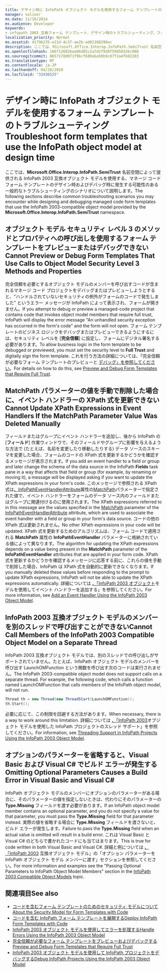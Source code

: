 ```yaml
---
title: デザイン時に InfoPath オブジェクト モデルを使用するフォーム テンプレートのトラブルシューティング
manager: soliver
ms.date: 11/16/2014
ms.audience: Developer
keywords:
- infopath 2003 互換フォーム テンプレート、デザイン時のトラブルシューティング、フォーム テンプレートのトラブルシューティング [InfoPath 2007]、デザイン時
localization_priority: Normal
ms.assetid: 4179b235-e21d-4c37-ae2b-ad01388296ec
description: ここでは、Microsoft.Office.Interop.InfoPath.SemiTrust 名前空間によって提供される InfoPath 2003 互換オブジェクト モデルを使用する、マネージ コード フォーム テンプレートのデザイン時およびデバッグ時に発生する可能性のある一般的なトラブルシューティングのシナリオについて説明します。
ms.openlocfilehash: 106f12602bae86d85c2a7d2f920f59d50326c908
ms.sourcegitcommit: 8657170d071f9bcf680aba50b9c07f2a4fb82283
ms.translationtype: MT
ms.contentlocale: ja-JP
ms.lasthandoff: 04/28/2019
ms.locfileid: "33436525"
---
```

# <a name="troubleshoot-form-templates-that-use-the-infopath-object-model-at-design-time"></a><span data-ttu-id="4190c-104">デザイン時に InfoPath オブジェクト モデルを使用するフォーム テンプレートのトラブルシューティング</span><span class="sxs-lookup"><span data-stu-id="4190c-104">Troubleshoot form templates that use the InfoPath object model at design time</span></span>

<span data-ttu-id="4190c-105">ここでは、**Microsoft.Office.Interop.InfoPath.SemiTrust** 名前空間によって提供される InfoPath 2003 互換オブジェクト モデルを使用する、マネージ コード フォーム テンプレートのデザイン時およびデバッグ時に発生する可能性のある一般的なトラブルシューティングのシナリオについて説明します。</span><span class="sxs-lookup"><span data-stu-id="4190c-105">The following sections describe common troubleshooting scenarios you may encounter while designing and debugging managed code form templates that use the InfoPath 2003-compatible object model provided by the **Microsoft.Office.Interop.InfoPath.SemiTrust** namespace.</span></span> 
  
## <a name="cannot-preview-or-debug-form-templates-that-use-calls-to-object-model-security-level-3-methods-and-properties"></a><span data-ttu-id="4190c-106">オブジェクト モデル セキュリティ レベル 3 のメソッドとプロパティへの呼び出しを使用するフォーム テンプレートをプレビューまたはデバッグできない</span><span class="sxs-lookup"><span data-stu-id="4190c-106">Cannot Preview or Debug Form Templates That Use Calls to Object Model Security Level 3 Methods and Properties</span></span>

<span data-ttu-id="4190c-107">完全信頼を必要とするオブジェクト モデルのメンバーを呼び出すコードが含まれるマネージ コード プロジェクトをデバッグまたはプレビューしようとすると、"ハンドルされていないセキュリティの例外がフォームのコードで発生しました" というエラー メッセージが InfoPath によって表示され、フォームが開きません。</span><span class="sxs-lookup"><span data-stu-id="4190c-107">If you attempt to debug or preview a managed-code project that contains code that invokes object model members that require full trust, InfoPath will display the error message "An unhandled security exception has occurred in the form's code" and the form will not open.</span></span> <span data-ttu-id="4190c-108">フォーム テンプレートのビジネス ロジックをデバッグまたはプレビューできるようにするには、セキュリティ レベルを [**完全信頼**] に設定し、フォームにデジタル署名する必要があります。</span><span class="sxs-lookup"><span data-stu-id="4190c-108">To allow business logic in the form template to be debugged or previewed, you must set the security level to **Full Trust** and digitally sign the form template.</span></span> <span data-ttu-id="4190c-109">これを行う方法の詳細については、「完全信頼が必要なフォーム テンプレートのプレビューと [デバッグ」を参照してください](how-to-preview-and-debug-form-templates-that-require-full-trust.md)。</span><span class="sxs-lookup"><span data-stu-id="4190c-109">For details on how to do this, see [Preview and Debug Form Templates that Require Full Trust](how-to-preview-and-debug-form-templates-that-require-full-trust.md).</span></span>
  
## <a name="cannot-update-xpath-expressions-in-event-handlers-if-the-matchpath-parameter-value-was-deleted-manually"></a><span data-ttu-id="4190c-110">MatchPath パラメーターの値を手動で削除した場合に、イベント ハンドラーの XPath 式を更新できない</span><span class="sxs-lookup"><span data-stu-id="4190c-110">Cannot Update XPath Expressions in Event Handlers If the MatchPath Parameter Value Was Deleted Manually</span></span>

<span data-ttu-id="4190c-111">フィールドまたはグループにイベント ハンドラーを追加し、後から InfoPath の [**フィールド**] 作業ウィンドウで、そのフィールドやグループに影響を与えるような方法で (たとえば、名前を変更したり移動したりする) データ ソースのスキーマを変更した場合、フォームのコードの XPath 式を更新するかどうかを確認するメッセージが表示されます。</span><span class="sxs-lookup"><span data-stu-id="4190c-111">If you add an event handler to a field or group and later change the schema of the data source in the InfoPath **Fields** task pane in a way that affects that field or group (for example, by renaming or moving it), a message will be displayed asking if you want to update the XPath expressions in your form's code.</span></span> <span data-ttu-id="4190c-112">このメッセージで参照される XPath 式は[、InfoPathEventHandlerAttribute](https://msdn.microsoft.com/library/Microsoft.Office.Interop.InfoPath.SemiTrust.InfoPathEventHandlerAttribute.aspx)属性の[MatchPath](https://msdn.microsoft.com/library/Microsoft.Office.Interop.InfoPath.SemiTrust.InfoPathEventHandlerAttribute.MatchPath.aspx)パラメーターで指定された値で、イベント ハンドラーをフォームのデータ ソース内のフィールドまたはグループに関連付けるのに使用されます。</span><span class="sxs-lookup"><span data-stu-id="4190c-112">The XPath expressions referred to in this message are the values specified in the [MatchPath](https://msdn.microsoft.com/library/Microsoft.Office.Interop.InfoPath.SemiTrust.InfoPathEventHandlerAttribute.MatchPath.aspx) parameter of the [InfoPathEventHandlerAttribute](https://msdn.microsoft.com/library/Microsoft.Office.Interop.InfoPath.SemiTrust.InfoPathEventHandlerAttribute.aspx) attribute, which are used to associate the event handler with a field or group in your form's data source.</span></span> <span data-ttu-id="4190c-113">コードの他の XPath 式は更新されません。</span><span class="sxs-lookup"><span data-stu-id="4190c-113">No other XPath expressions in your code will be updated.</span></span> <span data-ttu-id="4190c-114">XPath 式を更新するためのアルゴリズムは、フォーム コードで適用される **MatchPath** 属性の **InfoPathEventHandler** パラメーターに格納されている値によって異なります。</span><span class="sxs-lookup"><span data-stu-id="4190c-114">The algorithm for updating the XPath expressions depends on a value being present in the **MatchPath** parameter of the **InfoPathEventHandler** attributes that are applied in your form code.</span></span> <span data-ttu-id="4190c-115">XPath 式を更新するかどうかを確認するメッセージに応答する前に、これらの値を手動で削除した場合、InfoPath は XPath 式を自動的に更新できなくなります。</span><span class="sxs-lookup"><span data-stu-id="4190c-115">If you manually deleted these values before responding to the prompt to update XPath expressions, InfoPath will not be able to update the XPath expressions automatically.</span></span> <span data-ttu-id="4190c-116">詳細については [、「InfoPath 2003 オブジェクト](how-to-add-an-event-handler-using-the-infopath-2003-object-model.md)モデルを使用してイベント ハンドラーを追加する」を参照してください。</span><span class="sxs-lookup"><span data-stu-id="4190c-116">For more information, see [Add an Event Handler Using the InfoPath 2003 Object Model](how-to-add-an-event-handler-using-the-infopath-2003-object-model.md).</span></span>
  
## <a name="cannot-call-members-of-the-infopath-2003-compatible-object-model-on-a-separate-thread"></a><span data-ttu-id="4190c-117">InfoPath 2003 互換オブジェクト モデルのメンバーを別のスレッドで呼び出すことができない</span><span class="sxs-lookup"><span data-stu-id="4190c-117">Cannot Call Members of the InfoPath 2003 Compatible Object Model on a Separate Thread</span></span>

<span data-ttu-id="4190c-p103">InfoPath 2003 互換オブジェクト モデルでは、別のスレッドでの呼び出しがサポートされていません。たとえば、InfoPath オブジェクト モデルのメンバーを呼び出す LaunchOMFunction という関数を呼び出す次のコードは実行されません。</span><span class="sxs-lookup"><span data-stu-id="4190c-p103">The InfoPath 2003-compatible object model does not support calls on a separate thread. For example, the following code, which calls a function named LaunchOMFunction that calls members of the InfoPath object model, will not run.</span></span> 
  
```cs
Thread th = new Thread(new ThreadStart(LaunchOMFunction));
th.Start();
```

<span data-ttu-id="4190c-120">必要に応じて、この制限を回避する方法があります。</span><span class="sxs-lookup"><span data-stu-id="4190c-120">When necessary, there is a way to work around this limitation.</span></span> <span data-ttu-id="4190c-121">詳細については [、「InfoPath 2003](threading-support-in-infopath-projects-using-the-infopath-2003-object-model.md)オブジェクト モデルを使用した InfoPath プロジェクトのスレッド サポート」を参照してください。</span><span class="sxs-lookup"><span data-stu-id="4190c-121">For information, see [Threading Support in InfoPath Projects Using the InfoPath 2003 Object Model](threading-support-in-infopath-projects-using-the-infopath-2003-object-model.md).</span></span>
  
## <a name="omitting-optional-parameters-causes-a-build-error-in-visual-basic-and-visual-c"></a><span data-ttu-id="4190c-122">オプションのパラメーターを省略すると、Visual Basic および Visual C# でビルド エラーが発生する</span><span class="sxs-lookup"><span data-stu-id="4190c-122">Omitting Optional Parameters Causes a Build Error in Visual Basic and Visual C#</span></span>

<span data-ttu-id="4190c-123">InfoPath オブジェクト モデルのメンバーにオプションのパラメーターがある場合に、そのパラメーターの値を指定しないときは、代わりにそのパラメーターの **Type.Missing** フィールドを渡す必要があります。</span><span class="sxs-lookup"><span data-stu-id="4190c-123">If an InfoPath object model member contains an optional parameter, and you do not specify a value for that parameter, you must pass the **Type.Missing** field for that parameter instead.</span></span> <span data-ttu-id="4190c-124">実際の値を省略する場合に **Type.Missing** フィールドを渡さないと、ビルド エラーが発生します。</span><span class="sxs-lookup"><span data-stu-id="4190c-124">Failure to pass the **Type.Missing** field when an actual value is omitted will result in a build error.</span></span> <span data-ttu-id="4190c-125">これは Visual Basic と Visual C# のどちらで書かれたコードにも当てはまります。</span><span class="sxs-lookup"><span data-stu-id="4190c-125">This is true for code written in both Visual Basic and Visual C#.</span></span> <span data-ttu-id="4190c-126">詳細と例については [、「InfoPath 2003](infopath-2003-compatible-object-models.md) 互換オブジェクト モデル」の「オプション パラメーターを InfoPath オブジェクト モデル メンバーに渡す」セクションを参照してください。</span><span class="sxs-lookup"><span data-stu-id="4190c-126">For more information and examples see the "Passing Optional Parameters to InfoPath Object Model Members" section in the [InfoPath 2003 Compatible Object Models](infopath-2003-compatible-object-models.md) topic.</span></span> 
  
## <a name="see-also"></a><span data-ttu-id="4190c-127">関連項目</span><span class="sxs-lookup"><span data-stu-id="4190c-127">See also</span></span>

- [<span data-ttu-id="4190c-128">コードを含むフォーム テンプレートのためのセキュリティ モデルについて</span><span class="sxs-lookup"><span data-stu-id="4190c-128">About the Security Model for Form Templates with Code</span></span>](about-the-security-model-for-form-templates-with-code.md)
- [<span data-ttu-id="4190c-129">コードを含む InfoPath フォーム テンプレートを展開する</span><span class="sxs-lookup"><span data-stu-id="4190c-129">Deploy InfoPath Form Templates with Code</span></span>](how-to-deploy-infopath-form-templates-with-code.md)
- [<span data-ttu-id="4190c-130">InfoPath 2003 オブジェクト モデルを使用してエラーを処理する</span><span class="sxs-lookup"><span data-stu-id="4190c-130">Handle Errors Using the InfoPath 2003 Object Model</span></span>](how-to-handle-errors-using-the-infopath-2003-object-model.md)
- [<span data-ttu-id="4190c-131">完全信頼が必要なフォーム テンプレートをプレビューおよびデバッグする</span><span class="sxs-lookup"><span data-stu-id="4190c-131">Preview and Debug Form Templates that Require Full Trust</span></span>](how-to-preview-and-debug-form-templates-that-require-full-trust.md)
- [<span data-ttu-id="4190c-132">InfoPath 2003 オブジェクト モデルを使用して InfoPath プロジェクトをデバッグする</span><span class="sxs-lookup"><span data-stu-id="4190c-132">Debug InfoPath Projects Using the InfoPath 2003 Object Model</span></span>](how-to-debug-infopath-projects-using-the-infopath-2003-object-model.md)

